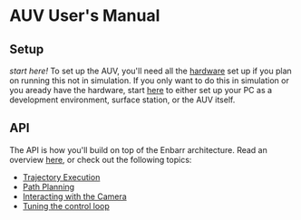# AUV User's Manual
## Setup
_start here!_
To set up the AUV, you'll need all the [hardware](https://github.com/enbarr/hardware) set up if you plan on running this not in simulation. If you only want to do this in simulation or you aready have the hardware, start [here](https://github.com/enbarr/auv/blob/master/docs/setup.md) to either set up your PC as a development environment, surface station, or the AUV itself.

## API
The API is how you'll build on top of the Enbarr architecture. Read an overview [here](https://github.com/enbarr/auv/blob/master/docs/api.md), or check out the following topics:

- [Trajectory Execution](https://github.com/enbarr/auv/blob/master/docs)
- [Path Planning](https://github.com/enbarr/auv/blob/master/docs)
- [Interacting with the Camera](https://github.com/enbarr/auv/blob/master/docs)
- [Tuning the control loop](https://github.com/enbarr/auv/blob/master/docs)

